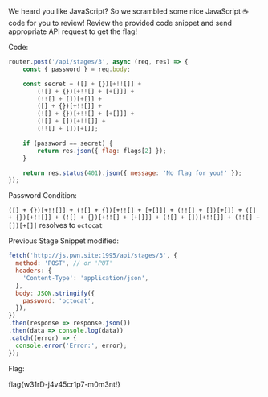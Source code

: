 We heard you like JavaScript? So we scrambled some nice JavaScript ☕ code for you to review! Review the provided code snippet and send appropriate API request to get the flag!

Code:

```javascript
router.post('/api/stages/3', async (req, res) => {
    const { password } = req.body;

    const secret = ([] + {})[+!![]] +
        (![] + {})[+!![] + [+[]]] +
        (!![] + [])[+[]] +
        ([] + {})[+!![]] +
        (![] + {})[+!![] + [+[]]] +
        (![] + [])[+!![]] +
        (!![] + [])[+[]];

    if (password == secret) {
        return res.json({ flag: flags[2] });
    }

    return res.status(401).json({ message: 'No flag for you!' });
});
```

Password Condition:

`([] + {})[+!![]] + (![] + {})[+!![] + [+[]]] + (!![] + [])[+[]] + ([] + {})[+!![]] + (![] + {})[+!![] + [+[]]] + (![] + [])[+!![]] + (!![] + [])[+[]]` resolves to `octocat`

Previous Stage Snippet modified:

```javascript
fetch('http://js.pwn.site:1995/api/stages/3', {
  method: 'POST', // or 'PUT'
  headers: {
    'Content-Type': 'application/json',
  },
  body: JSON.stringify({
    password: 'octocat',
  }),
})
.then(response => response.json())
.then(data => console.log(data))
.catch((error) => {
  console.error('Error:', error);
});
```

Flag:

flag{w31rD-j4v45cr1p7-m0m3nt!}